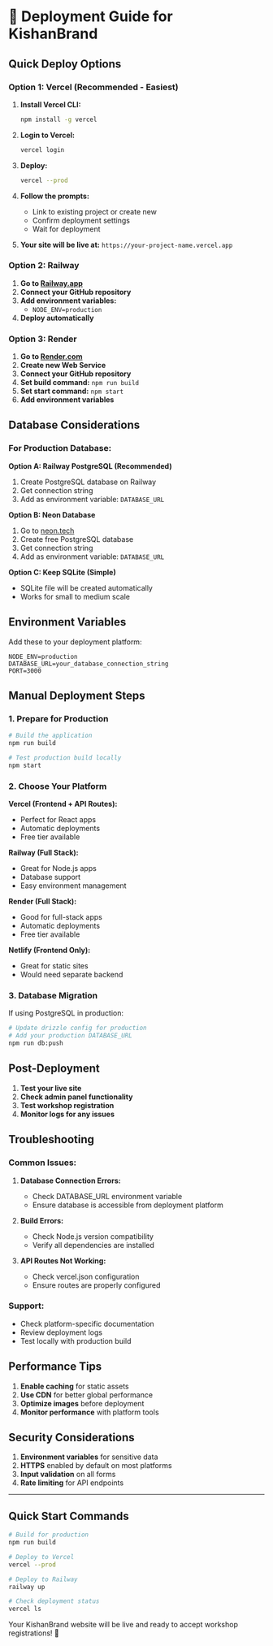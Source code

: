 # 🚀 Deployment Guide for KishanBrand

## Quick Deploy Options

### Option 1: Vercel (Recommended - Easiest)

1. **Install Vercel CLI:**
   ```bash
   npm install -g vercel
   ```

2. **Login to Vercel:**
   ```bash
   vercel login
   ```

3. **Deploy:**
   ```bash
   vercel --prod
   ```

4. **Follow the prompts:**
   - Link to existing project or create new
   - Confirm deployment settings
   - Wait for deployment

5. **Your site will be live at:** `https://your-project-name.vercel.app`

### Option 2: Railway

1. **Go to [Railway.app](https://railway.app)**
2. **Connect your GitHub repository**
3. **Add environment variables:**
   - `NODE_ENV=production`
4. **Deploy automatically**

### Option 3: Render

1. **Go to [Render.com](https://render.com)**
2. **Create new Web Service**
3. **Connect your GitHub repository**
4. **Set build command:** `npm run build`
5. **Set start command:** `npm start`
6. **Add environment variables**

## Database Considerations

### For Production Database:

**Option A: Railway PostgreSQL (Recommended)**
1. Create PostgreSQL database on Railway
2. Get connection string
3. Add as environment variable: `DATABASE_URL`

**Option B: Neon Database**
1. Go to [neon.tech](https://neon.tech)
2. Create free PostgreSQL database
3. Get connection string
4. Add as environment variable: `DATABASE_URL`

**Option C: Keep SQLite (Simple)**
- SQLite file will be created automatically
- Works for small to medium scale

## Environment Variables

Add these to your deployment platform:

```env
NODE_ENV=production
DATABASE_URL=your_database_connection_string
PORT=3000
```

## Manual Deployment Steps

### 1. Prepare for Production

```bash
# Build the application
npm run build

# Test production build locally
npm start
```

### 2. Choose Your Platform

**Vercel (Frontend + API Routes):**
- Perfect for React apps
- Automatic deployments
- Free tier available

**Railway (Full Stack):**
- Great for Node.js apps
- Database support
- Easy environment management

**Render (Full Stack):**
- Good for full-stack apps
- Automatic deployments
- Free tier available

**Netlify (Frontend Only):**
- Great for static sites
- Would need separate backend

### 3. Database Migration

If using PostgreSQL in production:

```bash
# Update drizzle config for production
# Add your production DATABASE_URL
npm run db:push
```

## Post-Deployment

1. **Test your live site**
2. **Check admin panel functionality**
3. **Test workshop registration**
4. **Monitor logs for any issues**

## Troubleshooting

### Common Issues:

1. **Database Connection Errors:**
   - Check DATABASE_URL environment variable
   - Ensure database is accessible from deployment platform

2. **Build Errors:**
   - Check Node.js version compatibility
   - Verify all dependencies are installed

3. **API Routes Not Working:**
   - Check vercel.json configuration
   - Ensure routes are properly configured

### Support:

- Check platform-specific documentation
- Review deployment logs
- Test locally with production build

## Performance Tips

1. **Enable caching** for static assets
2. **Use CDN** for better global performance
3. **Optimize images** before deployment
4. **Monitor performance** with platform tools

## Security Considerations

1. **Environment variables** for sensitive data
2. **HTTPS** enabled by default on most platforms
3. **Input validation** on all forms
4. **Rate limiting** for API endpoints

---

## Quick Start Commands

```bash
# Build for production
npm run build

# Deploy to Vercel
vercel --prod

# Deploy to Railway
railway up

# Check deployment status
vercel ls
```

Your KishanBrand website will be live and ready to accept workshop registrations! 🎉
